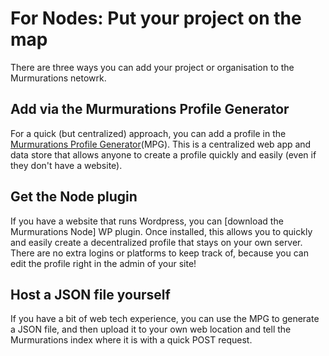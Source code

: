 # For Nodes: Put your project on the map

There are three ways you can add your project or organisation to the Murmurations netowrk.

## Add via the Murmurations Profile Generator

For a quick (but centralized) approach, you can add a profile in the [Murmurations Profile Generator](https://mpg.murmurations.network)(MPG). This is a centralized web app and data store that allows anyone to create a profile quickly and easily (even if they don't have a website).

## Get the Node plugin

If you have a website that runs Wordpress, you can [download the Murmurations Node] WP plugin. Once installed, this allows you to quickly and easily create a decentralized profile that stays on your own server. There are no extra logins or platforms to keep track of, because you can edit the profile right in the admin of your site!

## Host a JSON file yourself

If you have a bit of web tech experience, you can use the MPG to generate a JSON file, and then upload it to your own web location and tell the Murmurations index where it is with a quick POST request.
